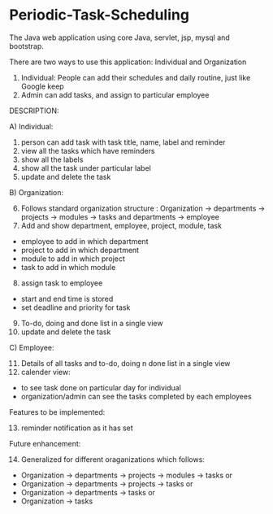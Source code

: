 # Periodic-Task-Scheduling

The Java web application using core Java, servlet, jsp, mysql and bootstrap.

There are two ways to use this application: Individual and Organization
1) Individual: People can add their schedules and daily routine, just like Google keep
2) Admin can add tasks, and assign to particular employee

DESCRIPTION:

A) Individual:

1) person can add task with task title, name, label and reminder
2) view all the tasks which have reminders
3) show all the labels 
4) show all the task under particular label
5) update and delete the task

B) Organization:

6)  Follows standard organization structure : 
          Organization -> departments -> projects -> modules -> tasks
          and departments -> employee
7) Add and show department, employee, project, module, task
- employee to add in which department
- project to add in which department
- module to add in which project
- task to add in which module
8) assign task to employee 
- start and end time is stored
- set deadline and priority for task
9) To-do, doing and done list in a single view
10) update and delete the task

C) Employee:

11) Details of all tasks and to-do, doing n done list in  a single view
12) calender view:
- to see task done on particular day for individual 
- organization/admin can see the tasks completed by each employees


Features to be implemented:

13) reminder notification as it has set




Future enhancement:

14) Generalized for different oraganizations which follows:
  - Organization -> departments -> projects -> modules -> tasks or
  - Organization -> departments -> projects -> tasks or
  - Organization -> departments -> tasks or
  - Organization -> tasks
